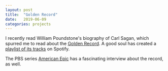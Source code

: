 ```yaml
---
layout: post
title:  "Golden Record"
date:   2019-06-09
categories: projects
---
```


I recently read William Poundstone's biography of Carl Sagan, which spurred me to read about the [Golden Record](https://voyager.jpl.nasa.gov/golden-record/whats-on-the-record/music/). A good soul has created a [playlist of its tracks](https://open.spotify.com/user/ulyssestone/playlist/6pcuzwZSIw7OgL149bgJmZ?si=S5Erypx5TBm4OYKSTD8JdA) on Spotify.

The PBS series [American Epic](https://www.pbs.org/show/american-epic/) has a fascinating interview about the record, as well.
